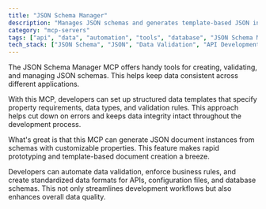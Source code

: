 ```yaml
---
title: "JSON Schema Manager"
description: "Manages JSON schemas and generates template-based JSON instances with custom properties for consistent data structures."
category: "mcp-servers"
tags: ["api", "data", "automation", "tools", "database", "JSON Schema Management", "data consistency", "template generation"]
tech_stack: ["JSON Schema", "JSON", "Data Validation", "API Development", "Configuration Management", "Prototyping"]
---
```


The JSON Schema Manager MCP offers handy tools for creating, validating, and managing JSON schemas. This helps keep data consistent across different applications.

With this MCP, developers can set up structured data templates that specify property requirements, data types, and validation rules. This approach helps cut down on errors and keeps data integrity intact throughout the development process.

What's great is that this MCP can generate JSON document instances from schemas with customizable properties. This feature makes rapid prototyping and template-based document creation a breeze.

Developers can automate data validation, enforce business rules, and create standardized data formats for APIs, configuration files, and database schemas. This not only streamlines development workflows but also enhances overall data quality.